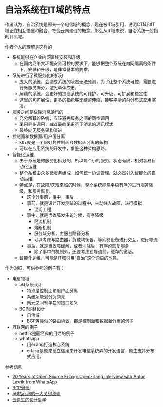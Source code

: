 # 自治系统在IT域的特点

作者认为，自治系统是原来一个电信域的概念，现在被IT域引用，说明CT域和IT域正在相互借鉴和融合，符合云网建设的概念。那么从IT域来说，自治系统一般指的什么呢。

作者个人的理解是这样的：
- 系统能够在企业内网离线安装和升级
  - 在国内网络大环境安全可控的要求下，能够把整个系统在内网隔离的条件下，安装和升级，是非常基本的要求。
- 系统进行了微服务化的拆分
  - 庞大的系统，会造成系统的状态无法预测，为了让整个系统可控，需要进行微服务拆分，避免单体应用。
  - 解藕的系统，会更好的提高系统的可维护，可升级，可扩展和稳定性
  - 这里的可扩展性，更多的指能够无缝的伸缩，能够平滑的向分布式应用演进。
- 服务之间是依靠消息通讯的
  - 充分解藕的系统，应该避免服务之间的同步调用
  - 采用异步调用，或者最终采用基于消息的通讯模式
  - 最终向无服务架构演进
- 控制面和数据面/用户面分离
  - k8s就是一个很好的控制面和数据面分离的架构
  - 可以在应用系统的开发中，借鉴这种架构思路。
- 智能化运维
  - 由于系统是微服务化拆分的，所以每个小的服务，状态有限，相对容易自动化运维
  - 整个系统由众多微服务组成，如何统一协调管理，就必然引入智能化的自动运维
  - 特点是，在故障/灾难来临的时候，整个系统能够平稳有序的进行服务降级，和服务恢复。
    - 这个分事前，事中，事后
    - 事前，就是设计开发测试的过程中，主动注入故障，进行模拟
      - 混沌工程
    - 事中，就是当故障发生的时候，有序降级
      - 限流机制
      - 熔断机制
      - 服务域分析，主服务路径分析
      - 可以考虑与路由器，负载均衡器，等网络设备进行交互，进行导流
    - 事后，就是当故障缓解，或者消除后，有序的恢复服务
      - 除了事中的机制外，还要考虑在导流前，缓存的激活。
  - 智能化运维，可能是IT域引用“自治”这个词语的本意。

作为对照，可供参考的例子有：
- 电信领域
  - 5G系统设计
    - 特点是控制面和用户面分离
    - 系统功能划分为网元
    - 网元之间有单独的接口定义
  - BGP网络设计
    - 自治域
    - BGP等类似的路由协议，都是控制面和数据面分离的例子
- 互联网的例子
  - netflix是最经典的用烂的例子
  - whatsapp
    - 用erlang打造核心系统
    - erlang是原来爱立信用来开发电信系统弄的开发语言，原生支持分布式应用。

参考信息
- [20 Years of Open Source Erlang: OpenErlang Interview with Anton Lavrik from WhatsApp](https://www.erlang-solutions.com/blog/20-years-of-open-source-erlang-openerlang-interview-with-anton-lavrik-from-whatsapp/)
- [BGP漫谈](https://zhuanlan.zhihu.com/p/25433049)
- [5G核心网的十大关键原则](https://zhuanlan.zhihu.com/p/83384845)
- [云原生的设计哲学](https://jimmysong.io/kubernetes-handbook/cloud-native/cloud-native-philosophy.html)